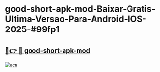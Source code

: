 # good-short-apk-mod-Baixar-Gratis-Ultima-Versao-Para-Android-IOS-2025-#99fp1

# <h2><a href="https://ainizakaria.my?title=good-short-apk-mod&ref=24M">🔗👉 🔴 good-short-apk-mod</a></h2>

[![acn](https://github.com/user-attachments/assets/0f9c940e-d8b0-45ae-aac7-cd30a18b3e1c)](https://ainizakaria.my?title=good-short-apk-mod&ref=24M)

